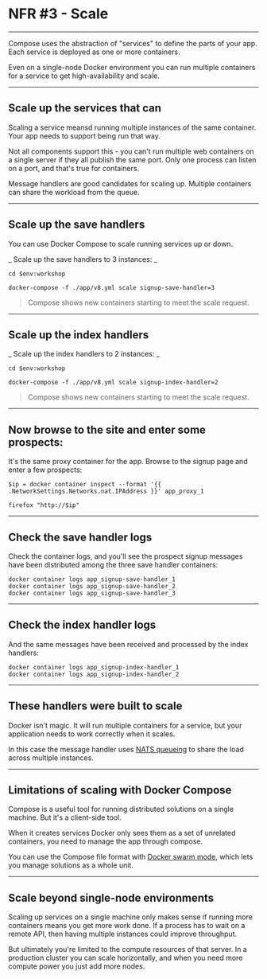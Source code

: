 # NFR #3 - Scale

---

Compose uses the abstraction of "services" to define the parts of your app. Each service is deployed as one or more containers.

Even on a single-node Docker environment you can run multiple containers for a service to get high-availability and scale.

---

## Scale up the services that can

Scaling a service meansd running multiple instances of the same container. Your app needs to support being run that way.

Not all components support this - you can't run multiple web containers on a single server if they all publish the same port. Only one process can listen on a port, and that's true for containers.

Message handlers are good candidates for scaling up. Multiple containers can share the workload from the queue.

---

## Scale up the save handlers

You can use Docker Compose to scale running services up or down.

_ Scale up the save handlers to 3 instances: _

```
cd $env:workshop

docker-compose -f ./app/v8.yml scale signup-save-handler=3
```

> Compose shows new containers starting to meet the scale request.

---

## Scale up the index handlers

_ Scale up the index handlers to 2 instances: _

```
cd $env:workshop

docker-compose -f ./app/v8.yml scale signup-index-handler=2
```

> Compose shows new containers starting to meet the scale request.

---

##  Now browse to the site and enter some prospects:

It's the same proxy container for the app. Browse to the signup page and enter a few prospects:

```
$ip = docker container inspect --format '{{ .NetworkSettings.Networks.nat.IPAddress }}' app_proxy_1

firefox "http://$ip"
```

---

## Check the save handler logs

Check the container logs, and you'll see the prospect signup messages have been distributed among the three save handler containers:

```
docker container logs app_signup-save-handler_1
docker container logs app_signup-save-handler_2
docker container logs app_signup-save-handler_3
```

---

## Check the index handler logs

And the same messages have been received and processed by the index handlers:

```
docker container logs app_signup-index-handler_1
docker container logs app_signup-index-handler_2
```

---

## These handlers were built to scale

Docker isn't magic. It will run multiple containers for a service, but your application needs to work correctly when it scales. 

In this case the message handler uses [NATS queueing](http://nats.io/documentation/concepts/nats-queueing/) to share the load across multiple instances.

---

## Limitations of scaling with Docker Compose

Compose is a useful tool for running distributed solutions on a single machine. But it's a client-side tool.

When it creates services Docker only sees them as a set of unrelated containers, you need to manage the app through compose. 

You can use the Compose file format with [Docker swarm mode](https://docs.docker.com/engine/swarm/), which lets you manage solutions as a whole unit.

---

## Scale beyond single-node environments

Scaling up services on a single machine only makes sense if running more containers means you get more work done. If a process has to wait on a remote API, then having multiple instances could improve throughput.

But ultimately you're limited to the compute resources of that server. In a production cluster you can scale horizontally, and when you need more compute power you just add more nodes.
